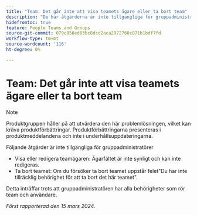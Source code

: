 ```yaml
---
title: "Team: Det går inte att visa teamets ägare eller ta bort team"
description: "De här åtgärderna är inte tillgängliga för gruppadministratörer."
hidefromtoc: true
feature: People Teams and Groups
source-git-commit: 079c056ed83bc8dcd2aca2972760c871b1bdf7fd
workflow-type: tm+mt
source-wordcount: '116'
ht-degree: 0%

---
```



# Team: Det går inte att visa teamets ägare eller ta bort team

>[!NOTE]
>
>Produktgruppen håller på att utvärdera den här problemlösningen, vilket kan kräva produktförbättringar. Produktförbättringarna presenteras i produktmeddelandena och inte i underhållsuppdateringarna.

Följande åtgärder är inte tillgängliga för gruppadministratörer

* Visa eller redigera teamägaren: Ägarfältet är inte synligt och kan inte redigeras.
* Ta bort teamet: Om du försöker ta bort teamet uppstår felet&quot;Du har inte tillräcklig behörighet för att ta bort det här teamet&quot;.

Detta inträffar trots att gruppadministratören har alla behörigheter som rör team och användare.

_Först rapporterad den 15 mars 2024._
